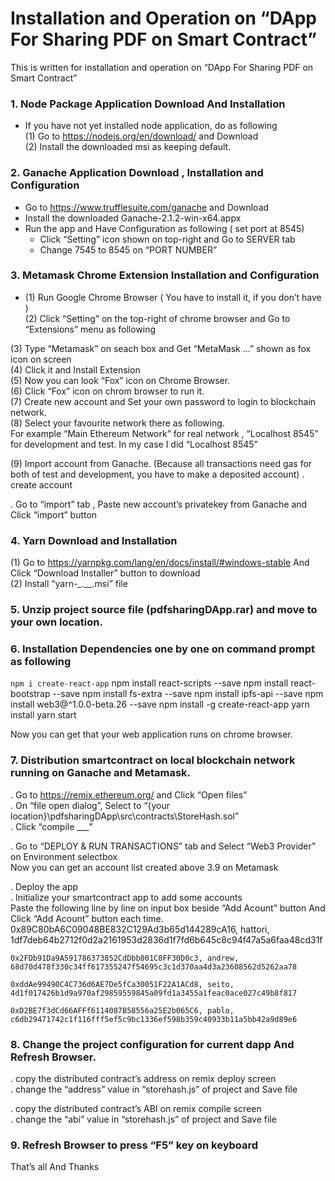 # Installation and Operation on “DApp For Sharing PDF on Smart Contract”

This is written for installation and operation on “DApp For Sharing PDF on Smart Contract”
### 1.	Node Package Application Download And Installation
 - If you have not yet installed node application, do as following  
  (1)	Go to https://nodejs.org/en/download/ and Download  
  (2)	Install the downloaded msi as keeping default.

### 2.	Ganache Application Download , Installation and Configuration
  -	Go to https://www.trufflesuite.com/ganache and Download  
  -	Install the downloaded Ganache-2.1.2-win-x64.appx  
  -	Run the app and Have Configuration as following ( set port at 8545)  
    - Click “Setting” icon shown on top-right and Go to SERVER tab  
    - Change 7545 to 8545 on “PORT NUMBER”  

### 3.	Metamask Chrome Extension Installation and Configuration  
  - (1)	Run Google Chrome Browser ( You have to install it, if you don’t have )  
  (2)	Click “Setting” on the top-right of chrome browser and Go to “Extensions” menu as following  
 
(3)	Type “Metamask” on seach box and Get “MetaMask …” shown as fox icon on screen  
(4)	Click it and Install Extension  
(5)	Now you can look “Fox” icon on Chrome Browser.  
(6)	Click “Fox” icon on chrom browser to run it.  
(7)	Create new account and Set your own password to login to blockchain network.  
(8)	Select your favourite network there as following.  
For example “Main Ethereum Network” for real network , “Localhost 8545” for development and test. In my case I did “Localhost 8545”  
 

(9)	Import account from Ganache. (Because all transactions need gas for both of test and development, you have to make a deposited account)
. create account  
 



. Go to “import” tab , Paste new account’s privatekey from Ganache and Click “import” button  











### 4.	Yarn Download and Installation
(1)	Go to https://yarnpkg.com/lang/en/docs/install/#windows-stable And Click “Download Installer” button to download  
(2)	Install “yarn-_.__.msi” file  

### 5.	Unzip project source file (pdfsharingDApp.rar) and move to your own location.
### 6.	Installation Dependencies one by one on command prompt as following
  `npm i create-react-app`
  npm install react-scripts --save
  npm install react-bootstrap --save
  npm install fs-extra --save
  npm install ipfs-api --save
  npm install web3@^1.0.0-beta.26 --save
  npm install -g create-react-app
  yarn install
  yarn start

  Now you can get that your web application runs on chrome browser.

### 7.	Distribution smartcontract on local blockchain network running on Ganache and Metamask.
  . Go to https://remix.ethereum.org/ and Click “Open files”  
  . On “file open dialog”, Select to  “{your location}\pdfsharingDApp\src\contracts\StoreHash.sol”  
  . Click “compile ___”  
  
  . Go to “DEPLOY & RUN TRANSACTIONS” tab and Select “Web3 Provider” on Environment selectbox  
    Now you can get an account list created above 3.9 on Metamask  
 

  . Deploy the app  
  . Initialize your smartcontract app to add some accounts  
    Paste the following line by line on input box beside “Add Acount” button And Click “Add Acount” button each time.  
    0x89C80bA6C09048BE832C129Ad3b65d144289cA16, hattori, 1df7deb64b2712f0d2a2161953d2836d1f7fd6b645c8c94f47a5a6faa48cd31f  

    0x2FDb91Da9A591786373852CdDbb001C0FF30D0c3, andrew, 68d70d478f330c34ff617355247f54695c3c1d370aa4d3a23608562d5262aa78  

    0xddAe99490C4C736d6AE7De5fCa30051F22A1ACd8, seito, 4d1f017426b1d9a970af29859559845a09fd1a3455a1feac0ace027c49b8f817  

    0xD2BE7f3dCd66AFFf6114087B58556a25E2b065C6, pablo, c6db29471742c1f116fff5ef5c9bc1336ef598b359c40933b11a5bb42a9d89e6  

 

### 8.	Change the project configuration for current dapp And Refresh Browser.
  . copy the distributed contract’s address on remix deploy screen  
  . change the “address” value  in  “storehash.js” of project and Save file  
 

  . copy the distributed contract’s ABI on remix compile screen  
  . change the “abi” value  in  “storehash.js” of project and Save file  

 

### 9.	Refresh Browser to press “F5” key on keyboard

That’s all And Thanks 

